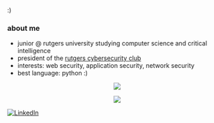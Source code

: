 :)

### about me

- junior @ rutgers university studying computer science and critical intelligence
- president of the [rutgers cybersecurity club](https://github.com/rutgers-rusec)
- interests: web security, application security, network security
- best language: python :)

<p align="center">
  <img src="https://github-readme-stats.vercel.app/api/top-langs/?username=rhea80&layout=compact&theme=radical&langs_count=8" />
</p>

<p align="center">
  <img src="https://github-readme-stats.vercel.app/api/top-langs/?username=rhea80&layout=compact&theme=radical&langs_count=8" />
</p>

<p align="left">
  <a href="https://linkedin.com/in/rheasharma-cs" target="_blank">
    <img src="https://img.shields.io/badge/LinkedIn-blue?style=flat-square&logo=linkedin" alt="LinkedIn" />
  </a>
</p>
